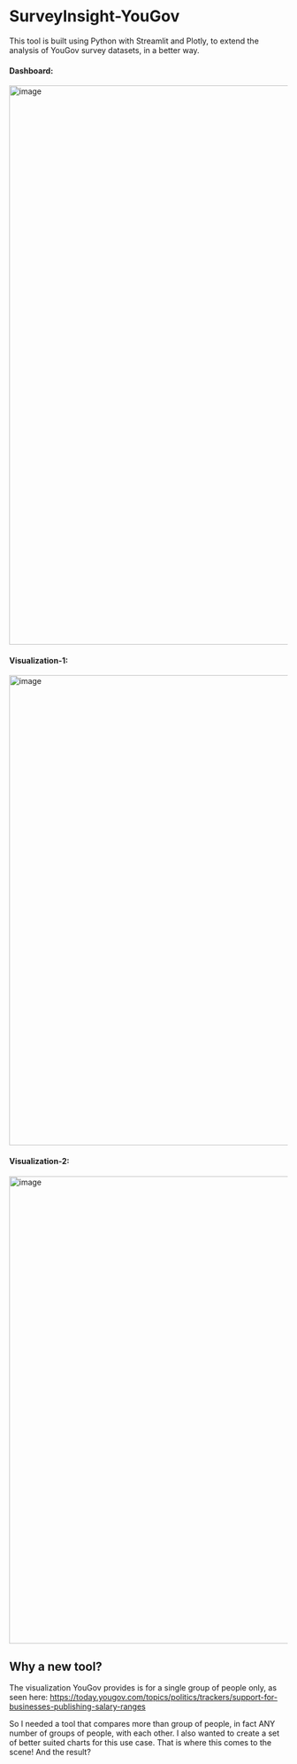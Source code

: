 # SurveyInsight-YouGov
This tool is built using Python with Streamlit and Plotly, to extend the analysis of YouGov survey datasets, in a better way.

#### Dashboard:

<img width="1920" height="1010" alt="image" src="https://github.com/user-attachments/assets/9e6c1678-100a-448c-a855-631c6f9fc5e3" />

#### Visualization-1:

<img width="1299" height="849" alt="image" src="https://github.com/user-attachments/assets/868ab297-bc8f-4cf3-a8ac-a04e9277f881" />

#### Visualization-2:

<img width="1336" height="844" alt="image" src="https://github.com/user-attachments/assets/899ee2f9-1120-4487-8879-0ff071908302" />

## Why a new tool?

The visualization YouGov provides is for a single group of people only, as seen here: https://today.yougov.com/topics/politics/trackers/support-for-businesses-publishing-salary-ranges

So I needed a tool that compares more than group of people, in fact ANY number of groups of people, with each other.
I also wanted to create a set of better suited charts for this use case. That is where this comes to the scene! And the result?




